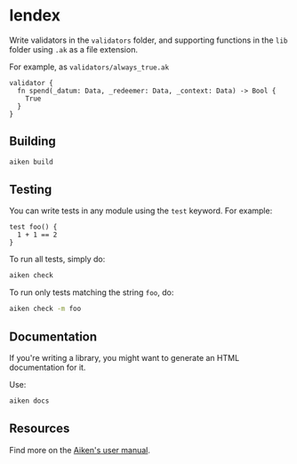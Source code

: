 # lendex

Write validators in the `validators` folder, and supporting functions in the `lib` folder using `.ak` as a file extension.

For example, as `validators/always_true.ak`

```gleam
validator {
  fn spend(_datum: Data, _redeemer: Data, _context: Data) -> Bool {
    True
  }
}
```

## Building

```sh
aiken build
```

## Testing

You can write tests in any module using the `test` keyword. For example:

```gleam
test foo() {
  1 + 1 == 2
}
```

To run all tests, simply do:

```sh
aiken check
```

To run only tests matching the string `foo`, do:

```sh
aiken check -m foo
```

## Documentation

If you're writing a library, you might want to generate an HTML documentation for it.

Use:

```sh
aiken docs
```

## Resources

Find more on the [Aiken's user manual](https://aiken-lang.org).
